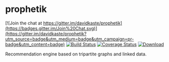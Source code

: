 # prophetik

[![Join the chat at https://gitter.im/davidkaste/prophetik](https://badges.gitter.im/Join%20Chat.svg)](https://gitter.im/davidkaste/prophetik?utm_source=badge&utm_medium=badge&utm_campaign=pr-badge&utm_content=badge)
[![Build Status](https://travis-ci.org/prophetik/prophetik.svg?branch=master)](https://travis-ci.org/prophetik/prophetik)
[![Coverage Status](https://coveralls.io/repos/davidkaste/prophetik/badge.svg?branch=master&service=github)](https://coveralls.io/github/davidkaste/prophetik?branch=master)
[ ![Download](https://api.bintray.com/packages/davidkaste/maven/prophetik/images/download.svg) ](https://bintray.com/davidkaste/maven/prophetik/_latestVersion)

Recommendation engine based on tripartite graphs and linked data.
